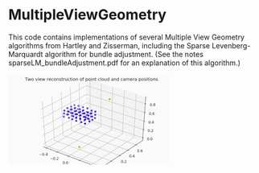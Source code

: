 # MultipleViewGeometry
This code contains implementations of several Multiple View Geometry algorithms from Hartley and Zisserman, including the Sparse Levenberg-Marquardt algorithm for bundle adjustment. (See the notes sparseLM_bundleAdjustment.pdf for an explanation of this algorithm.)

![](twoViewRecon.gif)
